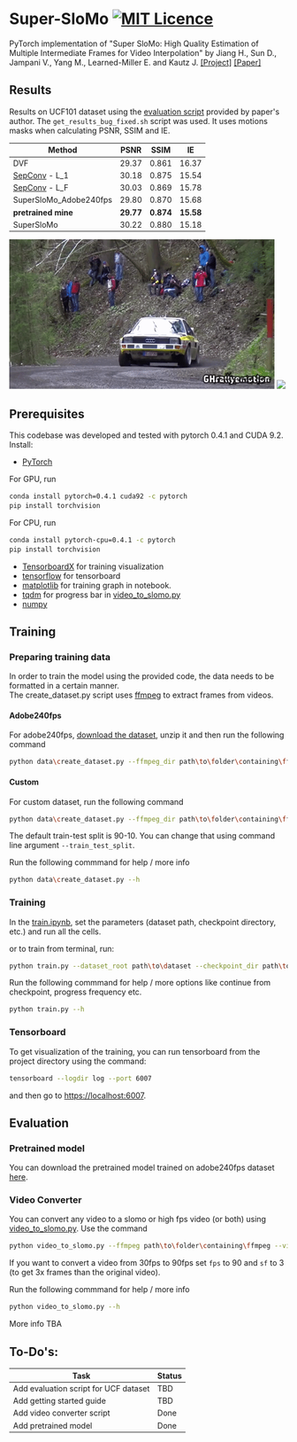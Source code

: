 # Super-SloMo [![MIT Licence](https://badges.frapsoft.com/os/mit/mit.svg?v=103)](https://opensource.org/licenses/mit-license.php)
PyTorch implementation of "Super SloMo: High Quality Estimation of Multiple Intermediate Frames for Video Interpolation" by Jiang H., Sun D., Jampani V., Yang M., Learned-Miller E. and Kautz J. [[Project]](https://people.cs.umass.edu/~hzjiang/projects/superslomo/) [[Paper]](https://arxiv.org/abs/1712.00080)

## Results
Results on UCF101 dataset using the [evaluation script](https://people.cs.umass.edu/~hzjiang/projects/superslomo/UCF101_results.zip) provided by paper's author. The `get_results_bug_fixed.sh` script was used. It uses motions masks when calculating PSNR, SSIM and IE.  

| Method | PSNR | SSIM | IE |
|------|:-----:|:-----:|:-----:|
| DVF | 29.37 | 0.861 | 16.37 |  
| [SepConv](https://github.com/sniklaus/pytorch-sepconv) - L_1 | 30.18 | 0.875 | 15.54 |  
| [SepConv](https://github.com/sniklaus/pytorch-sepconv) - L_F | 30.03 | 0.869 | 15.78 |  
| SuperSloMo_Adobe240fps | 29.80 | 0.870 | 15.68 |  
| **pretrained mine** | **29.77** | **0.874** | **15.58** |  
| SuperSloMo | 30.22 | 0.880 | 15.18 |  


<img src='./misc/original.gif'>
<img src='./misc/slomo.gif'>

## Prerequisites
This codebase was developed and tested with pytorch 0.4.1 and CUDA 9.2.  
Install:
* [PyTorch](https://pytorch.org/get-started/previous-versions/)  
  
For GPU, run
```bash
conda install pytorch=0.4.1 cuda92 -c pytorch
pip install torchvision
```
For CPU, run
```bash
conda install pytorch-cpu=0.4.1 -c pytorch
pip install torchvision
```
* [TensorboardX](https://github.com/lanpa/tensorboardX) for training visualization  
* [tensorflow](https://www.tensorflow.org/install/) for tensorboard  
* [matplotlib](https://matplotlib.org/users/installing.html) for training graph in notebook.  
* [tqdm](https://pypi.org/project/tqdm/) for progress bar in [video_to_slomo.py](video_to_slomo.py)  
* [numpy](https://scipy.org/install.html)  

## Training
### Preparing training data
In order to train the model using the provided code, the data needs to be formatted in a certain manner.  
The create_dataset.py script uses [ffmpeg](https://www.ffmpeg.org/) to extract frames from videos.  
#### Adobe240fps
For adobe240fps, [download the dataset](http://www.cs.ubc.ca/labs/imager/tr/2017/DeepVideoDeblurring/DeepVideoDeblurring_Dataset_Original_High_FPS_Videos.zip), unzip it and then run the following command
```bash
python data\create_dataset.py --ffmpeg_dir path\to\folder\containing\ffmpeg --videos_folder path\to\adobe240fps\videoFolder --dataset_folder path\to\dataset --dataset adobe240fps
```

#### Custom
For custom dataset, run the following command
```bash
python data\create_dataset.py --ffmpeg_dir path\to\folder\containing\ffmpeg --videos_folder path\to\adobe240fps\videoFolder --dataset_folder path\to\dataset
```

The default train-test split is 90-10. You can change that using command line argument `--train_test_split`.  

Run the following commmand for help / more info
```bash
python data\create_dataset.py --h
```

### Training
In the [train.ipynb](train.ipynb), set the parameters (dataset path, checkpoint directory, etc.) and run all the cells.  

or to train from terminal, run:
```bash
python train.py --dataset_root path\to\dataset --checkpoint_dir path\to\save\checkpoints
```
Run the following commmand for help / more options like continue from checkpoint, progress frequency etc.
```bash
python train.py --h
```

### Tensorboard
To get visualization of the training, you can run tensorboard from the project directory using the command:
```bash
tensorboard --logdir log --port 6007
```

and then go to [https://localhost:6007](https://localhost:6007).

## Evaluation
### Pretrained model
You can download the pretrained model trained on adobe240fps dataset [here](https://drive.google.com/open?id=1IvobLDbRiBgZr3ryCRrWL8xDbMZ-KnpF).

### Video Converter
You can convert any video to a slomo or high fps video (or both) using [video_to_slomo.py](video_to_slomo.py). Use the command
```bash
python video_to_slomo.py --ffmpeg path\to\folder\containing\ffmpeg --video path\to\video.mp4 --sf N --checkpoint path\to\checkpoint.ckpt --fps M --output path\to\output.mp4
```
If you want to convert a video from 30fps to 90fps set `fps` to 90 and `sf` to 3 (to get 3x frames than the original video).
  
Run the following commmand for help / more info
```bash
python video_to_slomo.py --h
```

More info TBA

## To-Do's:
| Task | Status |
|------|--------|
|Add evaluation script for UCF dataset | TBD|  
|Add getting started guide | TBD|  
|Add video converter script | Done|
|Add pretrained model | Done|  